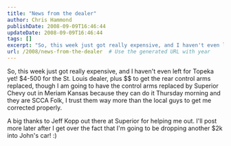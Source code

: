 ```yaml
---
title: "News from the dealer"
author: Chris Hammond
publishDate: 2008-09-09T16:46:44
updateDate: 2008-09-09T16:46:44
tags: []
excerpt: "So, this week just got really expensive, and I haven't even left for Topeka yet! $4-500 for the St. Louis dealer, plus $$ to get the rear control arms replaced, though I am going to have the control arms replaced by Superior Chevy out in Meriam Kansas because they can do it Thursday morning and they are SCCA Folk, I trust them way more than the local guys to get me corrected properly. A big thanks to Jeff Kopp out there at Superior for helping me out. I'll post more later after I get over the fact that I'm going to be dropping another $2k into John's car! :)"
url: /2008/news-from-the-dealer  # Use the generated URL with year
---
```

<p>So, this week just got really expensive, and I haven't even left for Topeka yet! $4-500 for the St. Louis dealer, plus $$ to get the rear control arms replaced, though I am going to have the control arms replaced by Superior Chevy out in Meriam Kansas because they can do it Thursday morning and they are SCCA Folk, I trust them way more than the local guys to get me corrected properly.</p> <p>A big thanks to Jeff Kopp out there at Superior for helping me out. I'll post more later after I get over the fact that I'm going to be dropping another $2k into John's car! :)</p>
